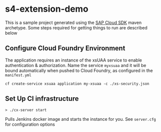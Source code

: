 # s4-extension-demo

This is a sample project generated using the [SAP Cloud SDK](https://blogs.sap.com/2017/05/10/first-steps-with-sap-s4hana-cloud-sdk/) maven archetype.
Some steps required for getting things to run are described below

## Configure Cloud Foundry Environment

The application requires an instance of the xsUAA service to enable authentication & authorization.
Name the service `myxsuaa` and it will be bound automatically when pushed to Cloud Foundry, as configured in the `manifest.yml`

```
cf create-service xsuaa application my-xsuaa -c ./xs-security.json
```


## Set Up CI infrastructure

```
> ./cx-server start
```

Pulls Jenkins docker image and starts the instance for you. See  `server.cfg` for configuration options